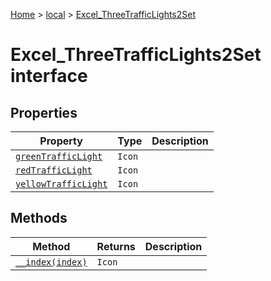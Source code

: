 [Home](./index) &gt; [local](local.md) &gt; [Excel\_ThreeTrafficLights2Set](local.excel_threetrafficlights2set.md)

# Excel\_ThreeTrafficLights2Set interface

## Properties

|  Property | Type | Description |
|  --- | --- | --- |
|  [`greenTrafficLight`](local.excel_threetrafficlights2set.greentrafficlight.md) | `Icon` |  |
|  [`redTrafficLight`](local.excel_threetrafficlights2set.redtrafficlight.md) | `Icon` |  |
|  [`yellowTrafficLight`](local.excel_threetrafficlights2set.yellowtrafficlight.md) | `Icon` |  |

## Methods

|  Method | Returns | Description |
|  --- | --- | --- |
|  [`__index(index)`](local.excel_threetrafficlights2set.__index.md) | `Icon` |  |

